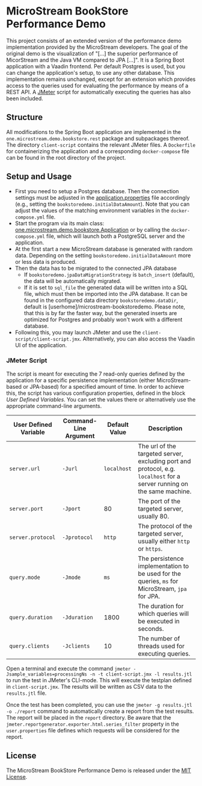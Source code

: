 # MicroStream BookStore Performance Demo

This project consists of an extended version of the performance demo implementation provided by the MicroStream developers. The goal of the original demo is the visualization of "[...] the superior performance of MicorStream and the Java VM compared to JPA [...]". It is a Spring Boot application with a Vaadin frontend. Per default Postgres is used, but you can change the application's setup, to use any other database. This implementation remains unchanged, except for an extension which provides access to the queries used for evaluating the performance by means of a REST API. A [JMeter](https://jmeter.apache.org/) script for automatically executing the queries has also been included.

## Structure

All modifications to the Spring Boot application are implemented in the `one.microstream.demo.bookstore.rest` package and subpackages thereof.
The directory `client-script` contains the relevant JMeter files. A `Dockerfile` for containerizing the application and a corresponding `docker-compose` file can be found in the root directory of the project.

## Setup and Usage

- First you need to setup a Postgres database. Then the connection settings must be adjusted in the [application.properties](src/main/resources/application.properties) file accordingly (e.g., setting the `bookstoredemo.initialDataAmount`). Note that you can adjust the values of the matching environment variables in the `docker-compose.yml` file.
- Start the program via its main class: [one.microstream.demo.bookstore.Application](src/main/java/one/microstream/demo/bookstore/Application.java) or by calling the `docker-compose.yml` file, which will launch both a PostgreSQL server and the application.
- At the first start a new MicroStream database is generated with random data. Depending on the setting `bookstoredemo.initialDataAmount` more or less data is produced.
- Then the data has to be migrated to the connected JPA database
  - If `bookstoredemo.jpaDataMigrationStrategy` is `batch_insert` (default), the data will be automatically migrated.
  - If it is set to `sql_file` the generated data will be written into a SQL file, which must then be imported into the JPA database.
    It can be found in the configured data directory `bookstoredemo.dataDir`, default is [userhome]/microstream-bookstoredemo.
    Please note, that this is by far the faster way, but the generated inserts are optimized for Postgres and probably won't work with a different database.
- Following this, you may launch JMeter and use the `client-script/client-script.jmx`. Alternatively, you can also access the Vaadin UI of the application.

### JMeter Script

The script is meant for executing the 7 read-only queries defined by the application for a specific persistence implementation (either MicroStream-based or JPA-based) for a specified amount of time.
In order to achieve this, the script has various configuration properties, defined in the block *User Defined Variables*. You can set the values there or alternatively use the appropriate command-line arguments.

User Defined Variable|Command-Line Argument|Default Value|Description
---|---|---|---
`server.url`|`-Jurl`|`localhost`|The url of the targeted server, excluding port and protocol, e.g. `localhost` for a server running on the same machine.
`server.port`|`-Jport`|80|The port of the targeted server, usually 80.
`server.protocol`|`-Jprotocol`|`http`|The protocol of the targeted server, usually either `http` or `https`.
`query.mode`|`-Jmode`|`ms`|The persistence implementation to be used for the queries, `ms` for MicroStream, `jpa` for JPA.
`query.duration`|`-Jduration`|1800|The duration for which queries will be executed in seconds.
`query.clients`|`-Jclients`|10|The number of threads used for executing queries.

Open a terminal and execute the command `jmeter -Jsample_variables=processingNs -n -t client-script.jmx -l results.jtl` to run the test in JMeter's CLI-mode. This will execute the testplan defined in `client-script.jmx`. The results will be written as CSV data to the `results.jtl` file.

Once the test has been completed, you can use the `jmeter -g results.jtl -o ./report` command to automatically create a report from the test results. The report will be placed in the `report` directory. Be aware that the `jmeter.reportgenerator.exporter.html.series_filter` property in the `user.properties` file defines which requests will be considered for the report.

## License

The MicroStream BookStore Performance Demo is released under the [MIT License](https://opensource.org/licenses/MIT).
